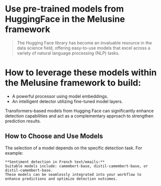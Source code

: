 # Use pre-trained models from HuggingFace in the Melusine framework


> The Hugging Face library has become an invaluable resource in the data science field, offering easy-to-use models that excel across a variety of natural language processing (NLP) tasks.

# How to leverage these models within the Melusine framework to build:

* A powerful processor using model embeddings.
* An intelligent detector utilizing fine-tuned model layers.

Transformers-based models from Hugging Face can significantly enhance detection capabilities and act as a complementary approach to strengthen prediction results.

## How to Choose and Use Models

The selection of a model depends on the specific detection task. For example:

    **Sentiment detection in French text/emails:** 
    Suitable models include: camembert-base, distil-camembert-base, or distil-camembert-base.
    These models can be seamlessly integrated into your workflow to enhance predictions and optimize detection outcomes.

